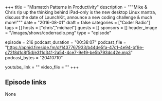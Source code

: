 +++
title = "Mismatch Patterns in Productivity"
description = """Mike & Chris rip up the thinking behind iPad-only is the new desktop Linux mantra, discuss the date of LaunchKit, announce a new coding challenge & much more!"""
date = "2016-08-01"
draft = false
categories = ["Coder Radio"]
tags = []
hosts = ["chris","michael"]
guests = []
sponsors = []
header_image = "/images/shows/coderradio.png"
type = "episode"

episode = 216
podcast_duration = "00:38:07"
podcast_file = "https://aphid.fireside.fm/d/1437767933/b44de5fa-47c1-4e94-bf9e-c72f8d1c8f5d/e311c341-2a54-4ce7-9ef9-be5b793dc42e.mp3"
podcast_bytes = "20410710"

youtube_link = ""
video_file = ""
+++

## Episode links

None

